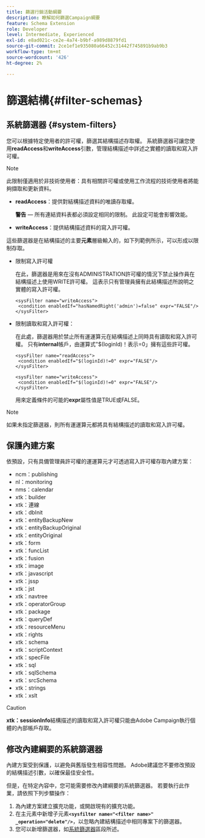 ```yaml
---
title: 篩選行銷活動綱要
description: 瞭解如何篩選Campaign綱要
feature: Schema Extension
role: Developer
level: Intermediate, Experienced
exl-id: e8ad021c-ce2e-4a74-b9bf-a989d8879fd1
source-git-commit: 2ce1ef1e935080a66452c31442f745891b9ab9b3
workflow-type: tm+mt
source-wordcount: '426'
ht-degree: 2%

---
```


# 篩選結構{#filter-schemas}

## 系統篩選器 {#system-filters}

您可以根據特定使用者的許可權，篩選其結構描述存取權。 系統篩選器可讓您使用&#x200B;**readAccess**&#x200B;和&#x200B;**writeAccess**&#x200B;引數，管理結構描述中詳述之實體的讀取和寫入許可權。

>[!NOTE]
>
>此限制僅適用於非技術使用者：具有相關許可權或使用工作流程的技術使用者將能夠擷取和更新資料。

* **readAccess**：提供對結構描述資料的唯讀存取權。

  **警告** — 所有連結資料表都必須設定相同的限制。 此設定可能會影響效能。

* **writeAccess**：提供結構描述資料的寫入許可權。

這些篩選器是在結構描述的主要&#x200B;**元素**&#x200B;層級輸入的，如下列範例所示，可以形成以限制存取。

* 限制寫入許可權

  在此，篩選器是用來在沒有ADMINISTRATION許可權的情況下禁止操作員在結構描述上使用WRITE許可權。 這表示只有管理員擁有此結構描述所說明之實體的寫入許可權。

  ```
  <sysFilter name="writeAccess">      
   <condition enabledIf="hasNamedRight('admin')=false" expr="FALSE"/>    
  </sysFilter>
  ```

* 限制讀取和寫入許可權：

  在此處，篩選器用於禁止所有運運算元在結構描述上同時具有讀取和寫入許可權。 只有&#x200B;**internal**&#x200B;帳戶，由運算式&quot;$(loginId)！表示=0」擁有這些許可權。

  ```
  <sysFilter name="readAccess"> 
   <condition enabledIf="$(loginId)!=0" expr="FALSE"/>
  </sysFilter>
  
  <sysFilter name="writeAccess">  
   <condition enabledIf="$(loginId)!=0" expr="FALSE"/>
  </sysFilter>
  ```

  用來定義條件的可能的&#x200B;**expr**&#x200B;屬性值是TRUE或FALSE。

>[!NOTE]
>
>如果未指定篩選器，則所有運運算元都將具有結構描述的讀取和寫入許可權。

## 保護內建方案

依預設，只有具備管理員許可權的運運算元才可透過寫入許可權存取內建方案：

* ncm：publishing
* nl：monitoring
* nms：calendar
* xtk：builder
* xtk：連線
* xtk：dbInit
* xtk：entityBackupNew
* xtk：entityBackupOriginal
* xtk：entityOriginal
* xtk：form
* xtk：funcList
* xtk：fusion
* xtk：image
* xtk：javascript
* xtk：jssp
* xtk：jst
* xtk：navtree
* xtk：operatorGroup
* xtk：package
* xtk：queryDef
* xtk：resourceMenu
* xtk：rights
* xtk：schema
* xtk：scriptContext
* xtk：specFile
* xtk：sql
* xtk：sqlSchema
* xtk：srcSchema
* xtk：strings
* xtk：xslt

>[!CAUTION]
>
>**xtk：sessionInfo**&#x200B;結構描述的讀取和寫入許可權只能由Adobe Campaign執行個體的內部帳戶存取。

## 修改內建綱要的系統篩選器

內建方案受到保護，以避免與舊版發生相容性問題。 Adobe建議您不要修改預設的結構描述引數，以確保最佳安全性。

但是，在特定內容中，您可能需要修改內建綱要的系統篩選器。 若要執行此作業，請依照下列步驟操作：

1. 為內建方案建立擴充功能，或開啟現有的擴充功能。
1. 在主元素中新增子元素&#x200B;**`<sysfilter name="<filter name>" _operation="delete"/>`**，以忽略內建結構描述中相同專案下的篩選器。
1. 您可以新增篩選器，如[系統篩選器](#system-filters)區段所述。
